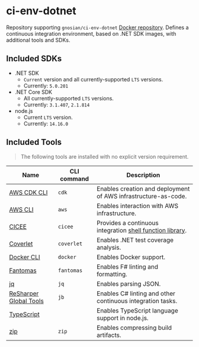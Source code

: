 # ci-env-dotnet

Repository supporting `gnosian/ci-env-dotnet` [Docker repository][repository]. Defines a continuous integration environment, based on .NET SDK images, with additional tools and SDKs.

## Included SDKs

* .NET SDK
  * `Current` version and all currently-supported `LTS` versions.
  * Currently: `5.0.201`
* .NET Core SDK
  * All currently-supported `LTS` versions.
  * Currently: `3.1.407`, `2.1.814`
* node.js
  * Current `LTS` version.
  * Currently: `14.16.0`

## Included Tools

> The following tools are installed with no explicit version requirement.

| Name                                      | CLI command | Description                                                            |
| ----------------------------------------- | ----------- | ---------------------------------------------------------------------- |
| [AWS CDK CLI][cdk]                        | `cdk`       | Enables creation and deployment of AWS infrastructure-as-code.         |
| [AWS CLI][aws-cli]                        | `aws`       | Enables interaction with AWS infrastructure.                           |
| [CICEE][cicee]                            | `cicee`     | Provides a continuous integration [shell function library][cicee-lib]. |
| [Coverlet][coverlet]                      | `coverlet`  | Enables .NET test coverage analysis.                                   |
| [Docker CLI][docker]                      | `docker`    | Enables Docker support.                                                |
| [Fantomas][fantomas]                      | `fantomas`  | Enables F# linting and formatting.                                     |
| [jq][]                                    | `jq`        | Enables parsing JSON.                                                  |
| [ReSharper Global Tools][resharper-tools] | `jb`        | Enables C# linting and other continuous integration tasks.             |
| [TypeScript][typescript]                  |             | Enables TypeScript language support in node.js.                        |
| [zip][]                                   | `zip`       | Enables compressing build artifacts.                                   |

[aws-cli]: https://docs.aws.amazon.com/cli/latest/userguide/cli-chap-welcome.html
[cdk]: https://docs.aws.amazon.com/cdk/latest/guide/getting_started.html
[cicee]: https://github.com/JeremiahSanders/cicee
[cicee-lib]: https://github.com/JeremiahSanders/cicee/blob/dev/docs/use/ci-library.md
[coverlet]: https://github.com/coverlet-coverage/coverlet/blob/master/Documentation/GlobalTool.md
[docker]: https://docs.docker.com/engine/reference/commandline/cli/
[fantomas]: https://github.com/fsprojects/fantomas/blob/master/docs/Documentation.md#using-the-command-line-tool
[jq]: https://stedolan.github.io/jq/
[repository]: https://hub.docker.com/r/gnosian/ci-env-dotnet
[resharper-tools]: https://www.jetbrains.com/help/resharper/ReSharper_Command_Line_Tools.html
[typescript]: https://www.typescriptlang.org/
[zip]: https://linux.die.net/man/1/zip

